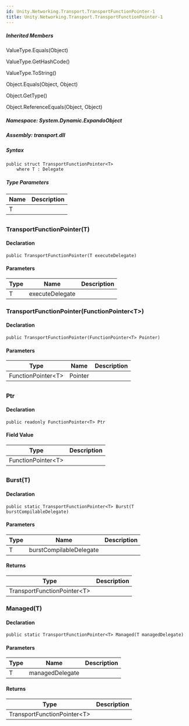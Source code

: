 ```yaml
---  
id: Unity.Networking.Transport.TransportFunctionPointer-1  
title: Unity.Networking.Transport.TransportFunctionPointer-1  
---
```


<div class="markdown level0 summary">

</div>

<div class="markdown level0 conceptual">

</div>

<div class="inheritedMembers">

##### Inherited Members

<div>

ValueType.Equals(Object)

</div>

<div>

ValueType.GetHashCode()

</div>

<div>

ValueType.ToString()

</div>

<div>

Object.Equals(Object, Object)

</div>

<div>

Object.GetType()

</div>

<div>

Object.ReferenceEquals(Object, Object)

</div>

</div>

##### **Namespace**: System.Dynamic.ExpandoObject

##### **Assembly**: transport.dll

##### Syntax

``` lang-csharp
public struct TransportFunctionPointer<T>
    where T : Delegate
```

##### Type Parameters

| Name | Description |
|------|-------------|
| T    |             |

## 

### TransportFunctionPointer(T)

<div class="markdown level1 summary">

</div>

<div class="markdown level1 conceptual">

</div>

#### Declaration

``` lang-csharp
public TransportFunctionPointer(T executeDelegate)
```

#### Parameters

| Type | Name            | Description |
|------|-----------------|-------------|
| T    | executeDelegate |             |

### TransportFunctionPointer(FunctionPointer\<T>)

<div class="markdown level1 summary">

</div>

<div class="markdown level1 conceptual">

</div>

#### Declaration

``` lang-csharp
public TransportFunctionPointer(FunctionPointer<T> Pointer)
```

#### Parameters

| Type                | Name    | Description |
|---------------------|---------|-------------|
| FunctionPointer\<T> | Pointer |             |

## 

### Ptr

<div class="markdown level1 summary">

</div>

<div class="markdown level1 conceptual">

</div>

#### Declaration

``` lang-csharp
public readonly FunctionPointer<T> Ptr
```

#### Field Value

| Type                | Description |
|---------------------|-------------|
| FunctionPointer\<T> |             |

## 

### Burst(T)

<div class="markdown level1 summary">

</div>

<div class="markdown level1 conceptual">

</div>

#### Declaration

``` lang-csharp
public static TransportFunctionPointer<T> Burst(T burstCompilableDelegate)
```

#### Parameters

| Type | Name                    | Description |
|------|-------------------------|-------------|
| T    | burstCompilableDelegate |             |

#### Returns

| Type                         | Description |
|------------------------------|-------------|
| TransportFunctionPointer\<T> |             |

### Managed(T)

<div class="markdown level1 summary">

</div>

<div class="markdown level1 conceptual">

</div>

#### Declaration

``` lang-csharp
public static TransportFunctionPointer<T> Managed(T managedDelegate)
```

#### Parameters

| Type | Name            | Description |
|------|-----------------|-------------|
| T    | managedDelegate |             |

#### Returns

| Type                         | Description |
|------------------------------|-------------|
| TransportFunctionPointer\<T> |             |
